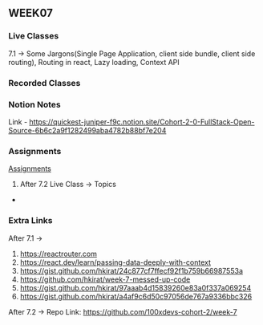 ## WEEK07

### Live Classes
7.1 -> Some Jargons(Single Page Application, client side bundle, client side routing), Routing in react, Lazy loading, Context API


### Recorded Classes


### Notion Notes
Link - https://quickest-juniper-f9c.notion.site/Cohort-2-0-FullStack-Open-Source-6b6c2a9f1282499aba4782b88bf7e204


### Assignments
[Assignments](https://github.com/100xdevs-cohort-2/assignments)
1. After 7.2 Live Class -> 
Topics 
- 


### Extra Links

After 7.1 ->
1. https://reactrouter.com
2. https://react.dev/learn/passing-data-deeply-with-context
3. https://gist.github.com/hkirat/24c877cf7ffecf92f1b759b66987553a
4. https://github.com/hkirat/week-7-messed-up-code
5. https://gist.github.com/hkirat/97aaab4d15839260e83a0f337a069254
6. https://gist.github.com/hkirat/a4af9c6d50c97056de767a9336bbc326

After 7.2 ->
Repo Link: https://github.com/100xdevs-cohort-2/week-7





